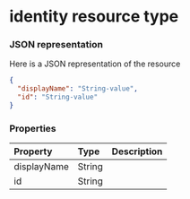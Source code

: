 # identity resource type



### JSON representation

Here is a JSON representation of the resource

<!-- {
  "blockType": "resource",
  "optionalProperties": [

  ],
  "@odata.type": "microsoft.graph.identity"
}-->

```json
{
  "displayName": "String-value",
  "id": "String-value"
}

```
### Properties
| Property	   | Type	|Description|
|:---------------|:--------|:----------|
|displayName|String||
|id|String||

<!-- uuid: a45eaed3-2ab6-479e-b4cc-a0e56c081e2f
2015-10-25 12:52:19 UTC -->
<!-- {
  "type": "#page.annotation",
  "description": "identity resource",
  "keywords": "",
  "section": "documentation",
  "tocPath": ""
}-->